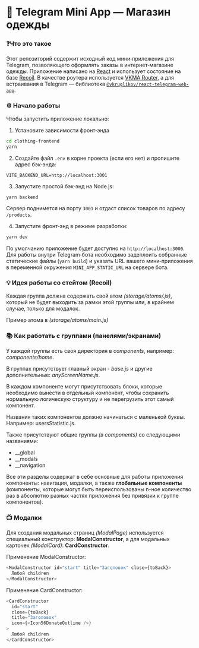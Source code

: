 # 🧥 Telegram Mini App — Магазин одежды

### ❓Что это такое

Этот репозиторий содержит исходный код мини‑приложения для Telegram, позволяющего оформлять заказы в интернет‑магазине одежды. Приложение написано на [React](https://reactjs.org/) и использует состояние на базе [Recoil](https://recoiljs.org/). В качестве роутера используется [VKMA Router](https://github.com/reyzitwo/react-router-vkminiapps), а для встраивания в Telegram — библиотека [`@vkruglikov/react-telegram-web-app`](https://github.com/vkruglikov/react-telegram-web-app).

### ⚙️ Начало работы

Чтобы запустить приложение локально:

1. Установите зависимости фронт‑энда

```bash
cd clothing-frontend
yarn
```

2. Создайте файл `.env` в корне проекта (если его нет) и пропишите адрес бэк‑энда:

```env
VITE_BACKEND_URL=http://localhost:3001
```

3. Запустите простой бэк‑энд на Node.js:

```bash
yarn backend
```

Сервер поднимется на порту `3001` и отдаст список товаров по адресу `/products`.

4. Запустите фронт‑энд в режиме разработки:

```bash
yarn dev
```

По умолчанию приложение будет доступно на `http://localhost:3000`. Для работы внутри Telegram‑бота необходимо задеплоить собранные статические файлы (`yarn build`) и указать URL вашего мини‑приложения в переменной окружения `MINI_APP_STATIC_URL` на сервере бота.

### 💡 Идея работы со стейтом (Recoil)

Каждая группа должна содержать свой атом _(storage/atoms/<name>.js)_, который не будет выходить за рамки этой группы или, в крайнем случае, только для модалок.

Пример атома в _(storage/atoms/main.js)_

### 📚 Как работать с группами (панелями/экранами)

У каждой группы есть своя директория в _components_, например: _components/home_.

В группах присутствует главный экран - _base.js_ и другие дополнительные: _anyScreenName.js_.

В каждом компоненте могут присутствовать блоки, которые необходимо вынести в отдельный компонент, чтобы сохранить нормальную логическую структуру и не перегрузить этот самый компонент.

Названия таких компонентов должно начинаться с маленькой буквы. Например: usersStatistic.js.

Также присутствуют общие группы _(в components)_ со следующими названиями:

- \_\_global
- \_\_modals
- \_\_navigation

Все эти разделы содержат в себе основные для работы приложения компоненты: навигация, модалки, а также **глобальные компоненты** (компоненты, которые могут быть переиспользованы n-ное количество раз в абсолютно разных частях приложения без привязки к группе компонентов).

### 📺 Модалки

Для создания модальных страниц _(ModalPage)_ используется специальный конструктор: **ModalConstructor**, а для модальных карточек _(ModalCard)_: **CardConstructor**.

Применение ModalConstructor:

```javascript
<ModalConstructor id="start" title="Заголовок" close={toBack}>
  Любой children
</ModalConstructor>
```

Применение CardConstructor:

```javascript
<CardConstructor
  id="start"
  close={toBack}
  title="Заголовок"
  icon={<Icon56DonateOutline />}
>
  Любой children
</CardConstructor>
```
